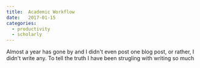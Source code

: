 ```yaml
---
title:  Academic Workflow
date:   2017-01-15
categories:
  - productivity
  - scholarly
---
```


Almost a year has gone by and I didn't even post one blog post, or rather, I didn't write any. To tell the truth I have been strugling with writing so much
